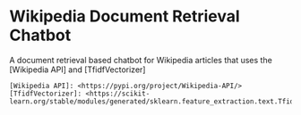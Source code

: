 # Wikipedia Document Retrieval Chatbot
A document retrieval based chatbot for Wikipedia articles that uses the [Wikipedia API] and [TfidfVectorizer]


    [Wikipedia API]: <https://pypi.org/project/Wikipedia-API/>
    [TfidfVectorizer]: <https://scikit-learn.org/stable/modules/generated/sklearn.feature_extraction.text.TfidfVectorizer.html>
